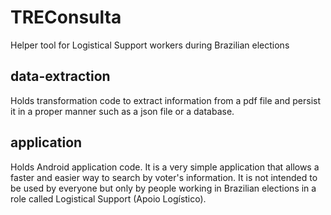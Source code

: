 # TREConsulta
Helper tool for Logistical Support workers during Brazilian elections

## data-extraction
Holds transformation code to extract information from a pdf file and persist it in a proper manner such as a json file or a database.

## application
Holds Android application code. It is a very simple application that allows a faster and easier way to search by voter's information. It is not intended to be used by everyone but only by people working in Brazilian elections in a role called Logistical Support (Apoio Logístico).
